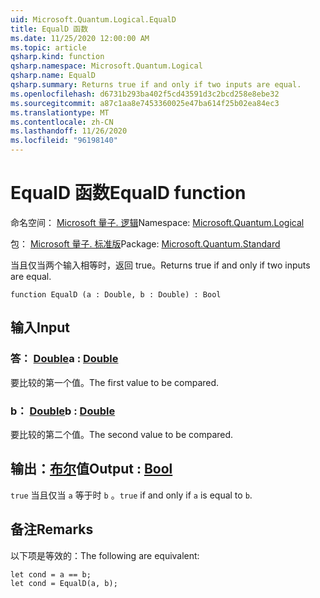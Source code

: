 ```yaml
---
uid: Microsoft.Quantum.Logical.EqualD
title: EqualD 函数
ms.date: 11/25/2020 12:00:00 AM
ms.topic: article
qsharp.kind: function
qsharp.namespace: Microsoft.Quantum.Logical
qsharp.name: EqualD
qsharp.summary: Returns true if and only if two inputs are equal.
ms.openlocfilehash: d6731b293ba402f5cd43591d3c2bcd258e8ebe32
ms.sourcegitcommit: a87c1aa8e7453360025e47ba614f25b02ea84ec3
ms.translationtype: MT
ms.contentlocale: zh-CN
ms.lasthandoff: 11/26/2020
ms.locfileid: "96198140"
---
```

# <a name="equald-function"></a><span data-ttu-id="6fda4-102">EqualD 函数</span><span class="sxs-lookup"><span data-stu-id="6fda4-102">EqualD function</span></span>

<span data-ttu-id="6fda4-103">命名空间： [Microsoft 量子. 逻辑](xref:Microsoft.Quantum.Logical)</span><span class="sxs-lookup"><span data-stu-id="6fda4-103">Namespace: [Microsoft.Quantum.Logical](xref:Microsoft.Quantum.Logical)</span></span>

<span data-ttu-id="6fda4-104">包： [Microsoft 量子. 标准版](https://nuget.org/packages/Microsoft.Quantum.Standard)</span><span class="sxs-lookup"><span data-stu-id="6fda4-104">Package: [Microsoft.Quantum.Standard](https://nuget.org/packages/Microsoft.Quantum.Standard)</span></span>


<span data-ttu-id="6fda4-105">当且仅当两个输入相等时，返回 true。</span><span class="sxs-lookup"><span data-stu-id="6fda4-105">Returns true if and only if two inputs are equal.</span></span>

```qsharp
function EqualD (a : Double, b : Double) : Bool
```


## <a name="input"></a><span data-ttu-id="6fda4-106">输入</span><span class="sxs-lookup"><span data-stu-id="6fda4-106">Input</span></span>

### <a name="a--double"></a><span data-ttu-id="6fda4-107">答： [Double](xref:microsoft.quantum.lang-ref.double)</span><span class="sxs-lookup"><span data-stu-id="6fda4-107">a : [Double](xref:microsoft.quantum.lang-ref.double)</span></span>

<span data-ttu-id="6fda4-108">要比较的第一个值。</span><span class="sxs-lookup"><span data-stu-id="6fda4-108">The first value to be compared.</span></span>


### <a name="b--double"></a><span data-ttu-id="6fda4-109">b： [Double](xref:microsoft.quantum.lang-ref.double)</span><span class="sxs-lookup"><span data-stu-id="6fda4-109">b : [Double](xref:microsoft.quantum.lang-ref.double)</span></span>

<span data-ttu-id="6fda4-110">要比较的第二个值。</span><span class="sxs-lookup"><span data-stu-id="6fda4-110">The second value to be compared.</span></span>



## <a name="output--bool"></a><span data-ttu-id="6fda4-111">输出：[布尔](xref:microsoft.quantum.lang-ref.bool)值</span><span class="sxs-lookup"><span data-stu-id="6fda4-111">Output : [Bool](xref:microsoft.quantum.lang-ref.bool)</span></span>

<span data-ttu-id="6fda4-112">`true` 当且仅当 `a` 等于时 `b` 。</span><span class="sxs-lookup"><span data-stu-id="6fda4-112">`true` if and only if `a` is equal to `b`.</span></span>

## <a name="remarks"></a><span data-ttu-id="6fda4-113">备注</span><span class="sxs-lookup"><span data-stu-id="6fda4-113">Remarks</span></span>

<span data-ttu-id="6fda4-114">以下项是等效的：</span><span class="sxs-lookup"><span data-stu-id="6fda4-114">The following are equivalent:</span></span>

```Q#
let cond = a == b;
let cond = EqualD(a, b);
```